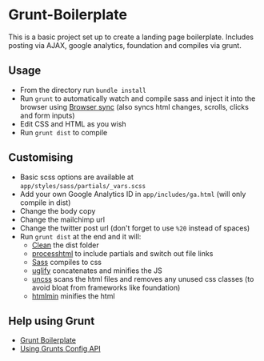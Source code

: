 # Grunt-Boilerplate
This is a basic project set up to create a landing page boilerplate. Includes posting via AJAX, google analytics, foundation and compiles via grunt.

## Usage
- From the directory run `bundle install`
- Run `grunt` to automatically watch and compile sass and inject it into the browser using [Browser sync](https://github.com/shakyShane/grunt-browser-sync) (also syncs html changes, scrolls, clicks and form inputs)
- Edit CSS and HTML as you wish
- Run `grunt dist` to compile

## Customising 
- Basic scss options are available at `app/styles/sass/partials/_vars.scss`
- Add your own Google Analytics ID in `app/includes/ga.html` (will only compile in dist)
- Change the body copy
- Change the mailchimp url
- Change the twitter post url (don't forget to use `%20` instead of spaces)
- Run `grunt dist` at the end and it will:
	- [Clean](https://github.com/gruntjs/grunt-contrib-clean) the dist folder
	- [processhtml](https://github.com/dciccale/grunt-processhtml) to include partials and switch out file links
	- [Sass](https://github.com/gruntjs/grunt-contrib-sass) compiles to css
	- [uglify](https://github.com/gruntjs/grunt-contrib-uglify) concatenates and minifies the JS
	- [uncss](https://github.com/addyosmani/grunt-uncss) scans the html files and removes any unused css classes (to avoid bloat from frameworks like foundation)
	- [htmlmin](https://github.com/gruntjs/grunt-contrib-htmlmin) minifies the html

## Help using Grunt
- [Grunt Boilerplate](http://integralist.co.uk/Grunt-Boilerplate.html)
- [Using Grunts Config API](http://integralist.co.uk/Using-Grunts-Config-API.html)